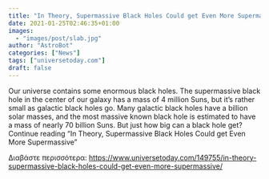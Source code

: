 ```yaml
---
title: "In Theory, Supermassive Black Holes Could get Even More Supermassive"
date: 2021-01-25T02:46:35+01:00
images:
  - "images/post/slab.jpg"
author: "AstroBot"
categories: ["News"]
tags: ["universetoday.com"]
draft: false
---
```


Our universe contains some enormous black holes. The supermassive black hole in the center of our galaxy has a mass of 4 million Suns, but it’s rather small as galactic black holes go. Many galactic black holes have a billion solar masses, and the most massive known black hole is estimated to have a mass of nearly 70 billion Suns. But just how big can a black hole get? Continue reading “In Theory, Supermassive Black Holes Could get Even More Supermassive” 

Διαβάστε περισσότερα: https://www.universetoday.com/149755/in-theory-supermassive-black-holes-could-get-even-more-supermassive/

